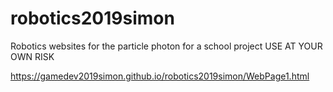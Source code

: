 # robotics2019simon
Robotics websites for the particle photon for a school project
USE AT YOUR OWN RISK

https://gamedev2019simon.github.io/robotics2019simon/WebPage1.html
